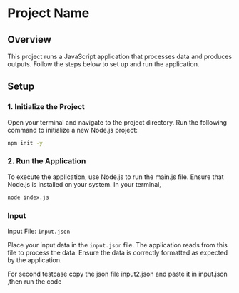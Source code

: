 # Project Name

## Overview

This project runs a JavaScript application that processes data and produces outputs. Follow the steps below to set up and run the application.

## Setup

### 1. Initialize the Project

Open your terminal and navigate to the project directory. Run the following command to initialize a new Node.js project:

```sh
npm init -y
```

### 2. Run the Application
To execute the application, use Node.js to run the main.js file. Ensure that Node.js is installed on your system. In your terminal,

```sh
node index.js
```

### Input
Input File: ```input.json```

Place your input data in the ```input.json``` file. The application reads from this file to process the data. Ensure the data is correctly formatted as expected by the application.

For second testcase copy the json file input2.json and paste it in input.json ,then run the code
